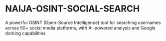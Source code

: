 # NAIJA-OSINT-SOCIAL-SEARCH
A powerful OSINT (Open-Source Intelligence) tool for searching usernames across 50+ social media platforms, with AI-powered analysis and Google dorking capabilities.
